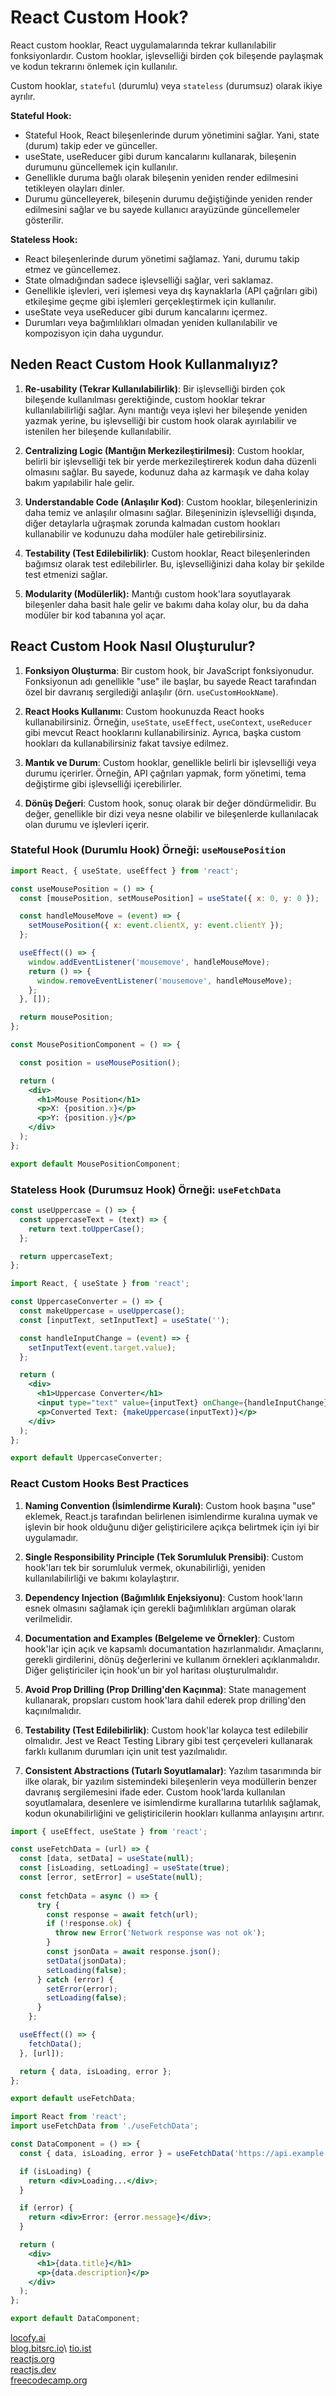 # React Custom Hook?

React custom hooklar, React uygulamalarında tekrar kullanılabilir fonksiyonlardır. Custom hooklar, işlevselliği birden çok bileşende paylaşmak ve kodun tekrarını önlemek için kullanılır.

Custom hooklar, `stateful` (durumlu) veya `stateless` (durumsuz) olarak ikiye ayrılır.

**Stateful Hook:**
- Stateful Hook, React bileşenlerinde durum yönetimini sağlar. Yani, state (durum) takip eder ve günceller.
- useState, useReducer gibi durum kancalarını kullanarak, bileşenin durumunu güncellemek için kullanılır.
- Genellikle duruma bağlı olarak bileşenin yeniden render edilmesini tetikleyen olayları dinler.
- Durumu güncelleyerek, bileşenin durumu değiştiğinde yeniden render edilmesini sağlar ve bu sayede kullanıcı arayüzünde güncellemeler gösterilir.

**Stateless Hook:**
- React bileşenlerinde durum yönetimi sağlamaz. Yani, durumu takip etmez ve güncellemez.
- State olmadığından sadece işlevselliği sağlar, veri saklamaz.
- Genellikle işlevleri, veri işlemesi veya dış kaynaklarla (API çağrıları gibi) etkileşime geçme gibi işlemleri gerçekleştirmek için kullanılır.
- useState veya useReducer gibi durum kancalarını içermez.
- Durumları veya bağımlılıkları olmadan yeniden kullanılabilir ve kompozisyon için daha uygundur.

## Neden React Custom Hook Kullanmalıyız?

1. **Re-usability (Tekrar Kullanılabilirlik)**: Bir işlevselliği birden çok bileşende kullanılması gerektiğinde, custom hooklar tekrar kullanılabilirliği sağlar. Aynı mantığı veya işlevi her bileşende yeniden yazmak yerine, bu işlevselliği bir custom hook olarak ayırılabilir ve istenilen her bileşende kullanılabilir.

2. **Centralizing Logic (Mantığın Merkezileştirilmesi)**: Custom hooklar, belirli bir işlevselliği tek bir yerde merkezileştirerek kodun daha düzenli olmasını sağlar. Bu sayede, kodunuz daha az karmaşık ve daha kolay bakım yapılabilir hale gelir.

3. **Understandable Code (Anlaşılır Kod)**: Custom hooklar, bileşenlerinizin daha temiz ve anlaşılır olmasını sağlar. Bileşeninizin işlevselliği dışında, diğer detaylarla uğraşmak zorunda kalmadan custom hookları kullanabilir ve kodunuzu daha modüler hale getirebilirsiniz.

4. **Testability (Test Edilebilirlik)**: Custom hooklar, React bileşenlerinden bağımsız olarak test edilebilirler. Bu, işlevselliğinizi daha kolay bir şekilde test etmenizi sağlar.

5. **Modularity (Modülerlik):** Mantığı custom hook'lara soyutlayarak bileşenler daha basit hale gelir ve bakımı daha kolay olur, bu da daha modüler bir kod tabanına yol açar.

## React Custom Hook Nasıl Oluşturulur?

1. **Fonksiyon Oluşturma**: Bir custom hook, bir JavaScript fonksiyonudur. Fonksiyonun adı genellikle "use" ile başlar, bu sayede React tarafından özel bir davranış sergilediği anlaşılır (örn. `useCustomHookName`).

2. **React Hooks Kullanımı**: Custom hookunuzda React hooks kullanabilirsiniz. Örneğin, `useState`, `useEffect`, `useContext`, `useReducer` gibi mevcut React hooklarını kullanabilirsiniz. Ayrıca, başka custom hookları da kullanabilirsiniz fakat tavsiye edilmez.

3. **Mantık ve Durum**: Custom hooklar, genellikle belirli bir işlevselliği veya durumu içerirler. Örneğin, API çağrıları yapmak, form yönetimi, tema değiştirme gibi işlevselliği içerebilirler.

4. **Dönüş Değeri**: Custom hook, sonuç olarak bir değer döndürmelidir. Bu değer, genellikle bir dizi veya nesne olabilir ve bileşenlerde kullanılacak olan durumu ve işlevleri içerir.


### Stateful Hook (Durumlu Hook) Örneği: `useMousePosition`

```jsx
import React, { useState, useEffect } from 'react';

const useMousePosition = () => {
  const [mousePosition, setMousePosition] = useState({ x: 0, y: 0 });

  const handleMouseMove = (event) => {
    setMousePosition({ x: event.clientX, y: event.clientY });
  };

  useEffect(() => {
    window.addEventListener('mousemove', handleMouseMove);
    return () => {
      window.removeEventListener('mousemove', handleMouseMove);
    };
  }, []);

  return mousePosition;
};
```
```jsx
const MousePositionComponent = () => {

  const position = useMousePosition();

  return (
    <div>
      <h1>Mouse Position</h1>
      <p>X: {position.x}</p>
      <p>Y: {position.y}</p>
    </div>
  );
};

export default MousePositionComponent;
```

### Stateless Hook (Durumsuz Hook) Örneği: `useFetchData`

```jsx
const useUppercase = () => {
  const uppercaseText = (text) => {
    return text.toUpperCase();
  };

  return uppercaseText;
};
```

```jsx
import React, { useState } from 'react';

const UppercaseConverter = () => {
  const makeUppercase = useUppercase();
  const [inputText, setInputText] = useState('');

  const handleInputChange = (event) => {
    setInputText(event.target.value);
  };

  return (
    <div>
      <h1>Uppercase Converter</h1>
      <input type="text" value={inputText} onChange={handleInputChange} />
      <p>Converted Text: {makeUppercase(inputText)}</p>
    </div>
  );
};

export default UppercaseConverter;

```

### React Custom Hooks Best Practices

1. **Naming Convention (İsimlendirme Kuralı)**: Custom hook başına "use" eklemek, React.js tarafından belirlenen isimlendirme kuralına uymak ve işlevin bir hook olduğunu diğer geliştiricilere açıkça belirtmek için iyi bir uygulamadır.

2. **Single Responsibility Principle (Tek Sorumluluk Prensibi)**: Custom hook'ları tek bir sorumluluk vermek, okunabilirliği, yeniden kullanılabilirliği ve bakımı kolaylaştırır.

3. **Dependency Injection (Bağımlılık Enjeksiyonu)**: Custom hook'ların esnek olmasını sağlamak için gerekli bağımlılıkları argüman olarak verilmelidir.

4. **Documentation and Examples (Belgeleme ve Örnekler)**: Custom hook'lar için açık ve kapsamlı documantation hazırlanmalıdır. Amaçlarını, gerekli girdilerini, dönüş değerlerini ve kullanım örnekleri açıklanmalıdır. Diğer geliştiriciler için hook'un bir yol haritası oluşturulmalıdır.

5. **Avoid Prop Drilling (Prop Drilling'den Kaçınma)**: State management kullanarak, propsları custom hook'lara dahil ederek prop drilling'den kaçınılmalıdır.

6. **Testability (Test Edilebilirlik)**: Custom hook'lar kolayca test edilebilir olmalıdır. Jest ve React Testing Library gibi test çerçeveleri kullanarak farklı kullanım durumları için unit test yazılmalıdır.

7. **Consistent Abstractions (Tutarlı Soyutlamalar)**: Yazılım tasarımında bir ilke olarak, bir yazılım sistemindeki bileşenlerin veya modüllerin benzer davranış sergilemesini ifade eder. Custom hook'larda kullanılan soyutlamalara, desenlere ve isimlendirme kurallarına tutarlılık sağlamak, kodun okunabilirliğini ve geliştiricilerin hookları kullanma anlayışını artırır.


```jsx
import { useEffect, useState } from 'react';

const useFetchData = (url) => {
  const [data, setData] = useState(null);
  const [isLoading, setLoading] = useState(true);
  const [error, setError] = useState(null);
  
  const fetchData = async () => {
      try {
        const response = await fetch(url);
        if (!response.ok) {
          throw new Error('Network response was not ok');
        }
        const jsonData = await response.json();
        setData(jsonData);
        setLoading(false);
      } catch (error) {
        setError(error);
        setLoading(false);
      }
    };

  useEffect(() => {
    fetchData();
  }, [url]);

  return { data, isLoading, error };
};

export default useFetchData;
```

```jsx
import React from 'react';
import useFetchData from './useFetchData';

const DataComponent = () => {
  const { data, isLoading, error } = useFetchData('https://api.example.com/data');

  if (isLoading) {
    return <div>Loading...</div>;
  }

  if (error) {
    return <div>Error: {error.message}</div>;
  }

  return (
    <div>
      <h1>{data.title}</h1>
      <p>{data.description}</p>
    </div>
  );
};

export default DataComponent;
```

[locofy.ai](https://www.locofy.ai/blog/custom-hooks-in-react)\
[blog.bitsrc.io](https://blog.bitsrc.io/custom-react-hooks-a-secret-weapon-for-efficient-cleaner-and-reusable-code-b432cc21e650#:~:text=This%20powerful%20tool%2C%20known%20as,and%20reuse%20of%20our%20code.)\
[tio.ist](https://tio.ist/tr/frontend-gelistirme/custom-hooks-nedir-nasil-olusturulur/)\
[reactjs.org](https://legacy.reactjs.org/docs/hooks-custom.html)\
[reactjs.dev](https://react.dev/learn/reusing-logic-with-custom-hooks)\
[freecodecamp.org](https://www.freecodecamp.org/news/how-to-create-react-hooks/)







